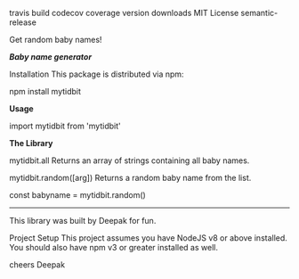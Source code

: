 travis build codecov coverage version downloads MIT License semantic-release

Get random baby names!

***Baby name generator***

Installation
This package is distributed via npm:

npm install mytidbit

**Usage**

import mytidbit from 'mytidbit'


**The Library**

mytidbit.all
Returns an array of strings containing all baby names.

mytidbit.random([arg])
Returns a random baby name from the list.

const babyname = mytidbit.random()


*****************************************************************************************
This library was built by Deepak for fun.

Project Setup
This project assumes you have NodeJS v8 or above installed. You should also have npm v3 or greater installed as well.

cheers
Deepak
